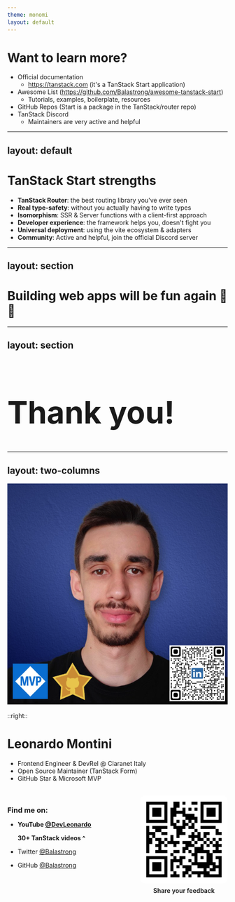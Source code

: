 ```yaml
---
theme: monomi
layout: default
---
```


# Want to learn more?

- Official documentation
  - https://tanstack.com (it's a TanStack Start application)
- Awesome List (https://github.com/Balastrong/awesome-tanstack-start)
  - Tutorials, examples, boilerplate, resources
- GitHub Repos (Start is a package in the TanStack/router repo)
- TanStack Discord
  - Maintainers are very active and helpful

---
layout: default
---

# TanStack Start strengths

- **TanStack Router**: the best routing library you've ever seen
- **Real type-safety**: without you actually having to write types
- **Isomorphism**: SSR & Server functions with a client-first approach
- **Developer experience**: the framework helps you, doesn't fight you
- **Universal deployment**: using the vite ecosystem & adapters
- **Community**: Active and helpful, join the official Discord server

---
layout: section
---

# Building web apps will be fun again 🎉🎉

---
layout: section
---

<h1 style="font-size: 5em">Thank you!</h1>

---
layout: two-columns
---

![Propic](.demo/slides/img/propic.png)

::right::
# Leonardo Montini

- Frontend Engineer & DevRel @ Claranet Italy
- Open Source Maintainer (TanStack Form)
- GitHub Star & Microsoft MVP

<br />

<div style="float: left">

<h3 style="margin-bottom: 10px">Find me on:</h3>

- **YouTube [@DevLeonardo](https://www.youtube.com/@DevLeonardo)**
  
  **30+ TanStack videos ^**
- Twitter [@Balastrong](https://twitter.com/Balastrong)
- GitHub [@Balastrong](https://github.com/Balastrong)

</div>
<div style="float: right; text-align: center;">
    <img src=".demo/slides/img/qr-agenda.png" alt="Agenda QR Code" width="200" height="200" style="border-radius: 10px;"/>
    <div style="font-weight: 600; margin-top: 5px">Share your feedback</div>
</div>
